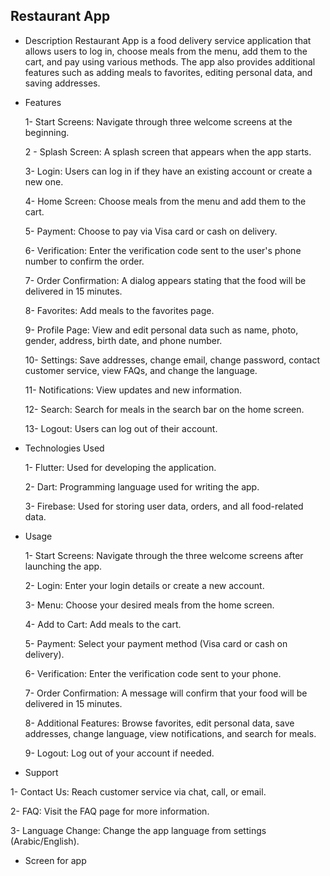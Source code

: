## Restaurant App

- Description
Restaurant App is a food delivery service application that allows users to log in, choose meals from the menu, add them to the cart, and pay using various methods. The app also provides additional features such as adding meals to favorites, editing personal data, and saving addresses.

- Features
  
  1- Start Screens: Navigate through three welcome screens at the beginning.
  
  2 - Splash Screen: A splash screen that appears when the app starts.

  3- Login: Users can log in if they have an existing account or create a new one.

  4- Home Screen: Choose meals from the menu and add them to the cart.

  5- Payment: Choose to pay via Visa card or cash on delivery.

  6- Verification: Enter the verification code sent to the user's phone number to confirm the order.

  7- Order Confirmation: A dialog appears stating that the food will be delivered in 15 minutes.

  8- Favorites: Add meals to the favorites page.

  9- Profile Page: View and edit personal data such as name, photo, gender, address, birth date, and phone number.

  10- Settings: Save addresses, change email, change password, contact customer service, view FAQs, and change the language.

  11- Notifications: View updates and new information.

  12- Search: Search for meals in the search bar on the home screen.

  13- Logout: Users can log out of their account.

  
- Technologies Used
  
  1- Flutter: Used for developing the application.

  2- Dart: Programming language used for writing the app.

  3- Firebase: Used for storing user data, orders, and all food-related data.

- Usage
  
  1- Start Screens: Navigate through the three welcome screens after launching the app.
  
  2- Login: Enter your login details or create a new account.

  3- Menu: Choose your desired meals from the home screen.

  4- Add to Cart: Add meals to the cart.

  5- Payment: Select your payment method (Visa card or cash on delivery).

  6- Verification: Enter the verification code sent to your phone.

  7- Order Confirmation: A message will confirm that your food will be delivered in 15 minutes.

  8- Additional Features: Browse favorites, edit personal data, save addresses, change language, view notifications, and search for meals.

  9- Logout: Log out of your account if needed.

  
- Support
  
1- Contact Us: Reach customer service via chat, call, or email.

2- FAQ: Visit the FAQ page for more information.

3- Language Change: Change the app language from settings (Arabic/English).

- Screen for app
  
